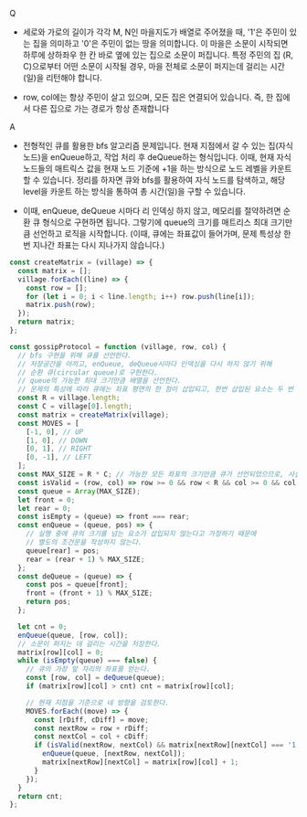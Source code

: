 Q
 - 세로와 가로의 길이가 각각 M, N인 마을지도가 배열로 주어졌을 때, '1'은 주민이 있는 집을 의미하고 '0'은 주민이 없는 땅을 의미합니다. 이 마을은 소문이 시작되면 하루에 상하좌우 한 칸 바로 옆에 있는 집으로 소문이 퍼집니다. 특정 주민의 집 (R, C)으로부터 어떤 소문이 시작될 경우, 마을 전체로 소문이 퍼지는데 걸리는 시간(일)을 리턴해야 합니다.

 - row, col에는 항상 주민이 살고 있으며, 모든 집은 연결되어 있습니다. 즉, 한 집에서 다른 집으로 가는 경로가 항상 존재합니다

 

A
 - 전형적인 큐를 활용한 bfs 알고리즘 문제입니다. 현재 지점에서 갈 수 있는 집(자식 노드)을 enQueue하고, 작업 처리 후 deQueue하는 형식입니다. 이때, 현재 자식노드들의 매트릭스 값을 현재 노드 기준에 +1을 하는 방식으로 노드 레벨을 카운트할 수 있습니다. 정리를 하자면 큐와 bfs를 활용하여 자식 노드를 탐색하고, 해당 level을 카운트 하는 방식을 통하여 총 시간(일)을 구할 수 있습니다.

 - 이때, enQueue, deQueue 시마다 리 인덱싱 하지 않고, 메모리를 절약하려면 순환 큐 형식으로 구현하면 됩니다. 그렇기에 queue의 크기를 매트리스 최대 크기만큼 선언하고 로직을 시작합니다. (이때, 큐에는 좌표값이 들어가며, 문제 특성상 한번 지나간 좌표는 다시 지나가지 않습니다.)

```js
const createMatrix = (village) => {
  const matrix = [];
  village.forEach((line) => {
    const row = [];
    for (let i = 0; i < line.length; i++) row.push(line[i]);
    matrix.push(row);
  });
  return matrix;
};

const gossipProtocol = function (village, row, col) {
  // bfs 구현을 위해 큐를 선언한다.
  // 저장공간을 아끼고, enQueue, deQueue시마다 인덱싱을 다시 하지 않기 위해
  // 순환 큐(circular queue)로 구현한다.
  // queue의 가능한 최대 크기만큼 배열을 선언한다.
  // 문제의 특성에 따라 큐에는 좌표 평면의 한 점이 삽입되고, 한번 삽입된 요소는 두 번 다시 삽입되지 않는다.
  const R = village.length;
  const C = village[0].length;
  const matrix = createMatrix(village);
  const MOVES = [
    [-1, 0], // UP
    [1, 0], // DOWN
    [0, 1], // RIGHT
    [0, -1], // LEFT
  ];
  const MAX_SIZE = R * C; // 가능한 모든 좌표의 크기만큼 큐가 선언되었으므로, 사실 순환큐일 필요는 없다.
  const isValid = (row, col) => row >= 0 && row < R && col >= 0 && col < C;
  const queue = Array(MAX_SIZE);
  let front = 0;
  let rear = 0;
  const isEmpty = (queue) => front === rear;
  const enQueue = (queue, pos) => {
    // 실행 중에 큐의 크기를 넘는 요소가 삽입되지 않는다고 가정하기 때문에
    // 별도의 조건문을 작성하지 않는다.
    queue[rear] = pos;
    rear = (rear + 1) % MAX_SIZE;
  };
  const deQueue = (queue) => {
    const pos = queue[front];
    front = (front + 1) % MAX_SIZE;
    return pos;
  };

  let cnt = 0;
  enQueue(queue, [row, col]);
  // 소문이 퍼지는 데 걸리는 시간을 저장한다.
  matrix[row][col] = 0;
  while (isEmpty(queue) === false) {
    // 큐의 가장 앞 자리의 좌표를 얻는다.
    const [row, col] = deQueue(queue);
    if (matrix[row][col] > cnt) cnt = matrix[row][col];

    // 현재 지점을 기준으로 네 방향을 검토한다.
    MOVES.forEach((move) => {
      const [rDiff, cDiff] = move;
      const nextRow = row + rDiff;
      const nextCol = col + cDiff;
      if (isValid(nextRow, nextCol) && matrix[nextRow][nextCol] === '1') {
        enQueue(queue, [nextRow, nextCol]);
        matrix[nextRow][nextCol] = matrix[row][col] + 1;
      }
    });
  }
  return cnt;
};
```
